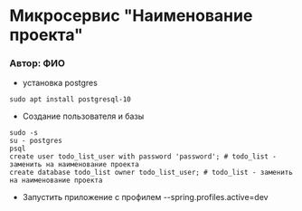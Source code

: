 # Микросервис "Наименование проекта"
 
### Автор: ФИО
 

 
* установка postgres
 
```
sudo apt install postgresql-10
```
 
* Создание пользователя и базы
 
```
sudo -s
su - postgres
psql
create user todo_list_user with password 'password'; # todo_list - заменить на наименование проекта
create database todo_list owner todo_list_user; # todo_list - заменить на наименование проекта
```
 
* Запустить приложение с профилем --spring.profiles.active=dev

